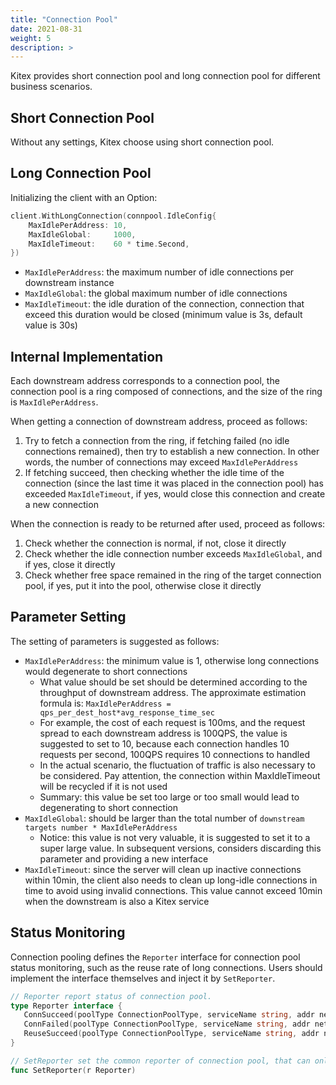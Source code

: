 ```yaml
---
title: "Connection Pool"
date: 2021-08-31
weight: 5
description: >
---
```


Kitex provides short connection pool and long connection pool for different business scenarios.

## Short Connection Pool

Without any settings, Kitex choose using short connection pool.

## Long Connection Pool

Initializing the client with an Option:

```go
client.WithLongConnection(connpool.IdleConfig{
    MaxIdlePerAddress: 10,
    MaxIdleGlobal:     1000,
    MaxIdleTimeout:    60 * time.Second,
})
```

- `MaxIdlePerAddress`: the maximum number of idle connections per downstream instance
- `MaxIdleGlobal`: the global maximum number of idle connections
- `MaxIdleTimeout`: the idle duration of the connection, connection that exceed this duration would be closed (minimum value is 3s, default value is 30s)

## Internal Implementation

Each downstream address corresponds to a connection pool, the connection pool is a ring composed of connections, and the size of the ring is `MaxIdlePerAddress`.

When getting a connection of downstream address, proceed as follows:
1. Try to fetch a connection from the ring, if fetching failed (no idle connections remained), then try to  establish a new connection. In other words, the number of connections may exceed `MaxIdlePerAddress`
2. If fetching succeed, then checking whether the idle time of the connection (since the last time it was placed in the connection pool) has exceeded `MaxIdleTimeout`, if yes, would close this connection and create a new connection

When the connection is ready to be returned after used, proceed as follows:

1. Check whether the connection is normal, if not, close it directly
2. Check whether the idle connection number exceeds  `MaxIdleGlobal`, and if yes, close it directly
3. Check whether free space remained in the ring of the target connection pool, if yes, put it into the pool, otherwise close it directly

## Parameter Setting

The setting of parameters is suggested as follows:
- `MaxIdlePerAddress`: the minimum value is 1, otherwise long connections would degenerate to short connections
  - What value should be set should be determined according to the throughput of downstream address. The approximate estimation formula is: `MaxIdlePerAddress = qps_per_dest_host*avg_response_time_sec`
  - For example, the cost of each request is 100ms, and the request spread to each downstream address is 100QPS, the value is suggested to set to 10, because each connection handles 10 requests per second, 100QPS requires 10 connections to handled
  - In the actual scenario, the fluctuation of traffic is also necessary to be considered. Pay attention, the connection within MaxIdleTimeout will be recycled if it is not used
  - Summary: this value be set too large or too small would lead to degenerating to short connection
- `MaxIdleGlobal`: should be larger than the total number of `downstream targets number * MaxIdlePerAddress`
  - Notice: this value is not very valuable, it is suggested to set it to a super large value. In subsequent versions, considers discarding this parameter and providing a new interface
- `MaxIdleTimeout`: since the server will clean up inactive connections within 10min, the client also needs to clean up long-idle connections in time to avoid using invalid connections. This value cannot exceed 10min when the downstream is also a Kitex service

## Status Monitoring

Connection pooling defines the `Reporter` interface for connection pool status monitoring, such as the reuse rate of long connections.
Users should implement the interface themselves and inject it by `SetReporter`.

```go
// Reporter report status of connection pool.
type Reporter interface {
   ConnSucceed(poolType ConnectionPoolType, serviceName string, addr net.Addr)
   ConnFailed(poolType ConnectionPoolType, serviceName string, addr net.Addr)
   ReuseSucceed(poolType ConnectionPoolType, serviceName string, addr net.Addr)
}

// SetReporter set the common reporter of connection pool, that can only be set once.
func SetReporter(r Reporter)
```

